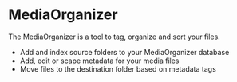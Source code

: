 # MediaOrganizer

The MediaOrganizer is a tool to tag, organize and sort your files. 

- Add and index source folders to your MediaOrganizer database
- Add, edit or scape metadata for your media files
- Move files to the destination folder based on metadata tags
